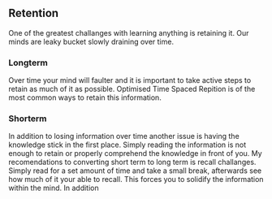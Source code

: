 ## Retention
One of the greatest challanges with learning anything is retaining it. Our minds are leaky bucket slowly draining over time. 

### Longterm
Over time your mind will faulter and it is important to take active steps to retain as much of it as possible.
Optimised Time Spaced Repition is of the most common ways to retain this information.   

### Shorterm
In addition to losing information over time another issue is having the knowledge stick in the first place.
Simply reading the information is not enough to retain or properly comprehend the knowledge in front of you.
My recomendations to converting short term to long term is recall challanges. Simply read for a set amount of time and take a small break, afterwards see how much of it your able to recall. This forces you to solidify the information within the mind. In addition 